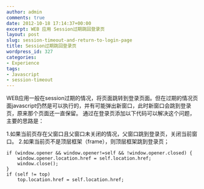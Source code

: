 ```yaml
---
author: admin
comments: true
date: 2012-10-18 17:14:37+00:00
excerpt: WEB 应用 Session过期跳回登录页
layout: post
slug: session-timeout-and-return-to-login-page
title: Session过期跳回登录页
wordpress_id: 327
categories:
- Experience
tags:
- Javascript
- session-timeout
---
```


WEB应用一般在session过期的情况，将页面跳转到登录页面。但在过期的情况页面javascript仍然是可以执行的，并有可能弹出新窗口，此时新窗口会跳到登录页，原来那个页面还一直保留。
通过在登录页添加以下代码可以解决这个问题，主要的思路是：



1.如果当前页存在父窗口且父窗口未关闭的情况，父窗口跳到登录页，关闭当前窗口。
2.如果当前页不是顶层框架（frame），则顶层框架跳到登录页；




    
    if (window.opener && window.opener!=self && !window.opener.closed) {
    	window.opener.location.href = self.location.href;
    	window.close();
    }
    if (self != top)
    	top.location.href = self.location.href;

